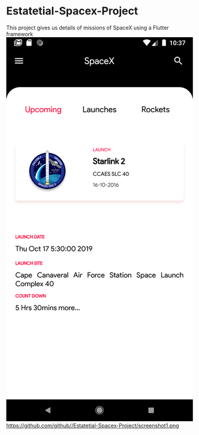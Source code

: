 # Estatetial-Spacex-Project
 This project gives us details of missions of SpaceX  using a Flutter framework
![Screenshot](screenshot2.png)
https://github.com/github//Estatetial-Spacex-Project/screenshot1.png
